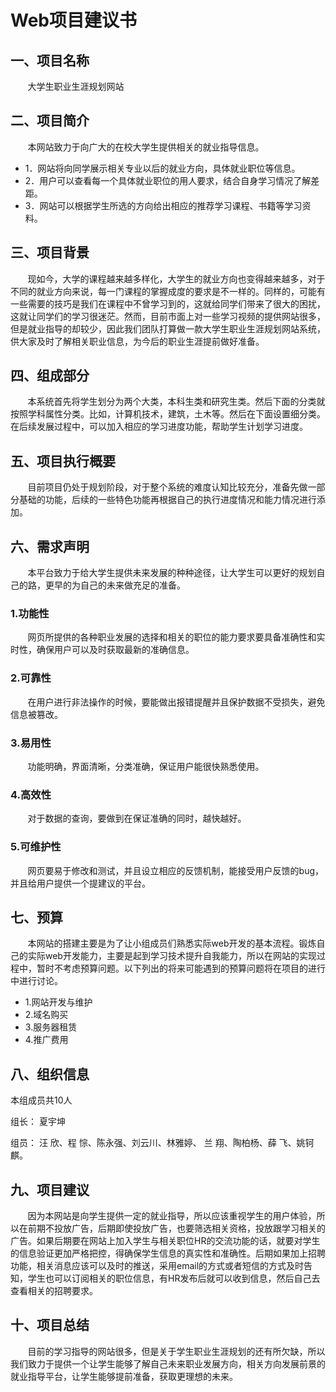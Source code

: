 # Web项目建议书
## 一、项目名称
&#160; &#160; &#160; &#160;大学生职业生涯规划网站

## 二、项目简介
&#160; &#160; &#160; &#160;本网站致力于向广大的在校大学生提供相关的就业指导信息。
- 1．网站将向同学展示相关专业以后的就业方向，具体就业职位等信息。
- 2．用户可以查看每一个具体就业职位的用人要求，结合自身学习情况了解差距。
- 3．网站可以根据学生所选的方向给出相应的推荐学习课程、书籍等学习资料。

## 三、项目背景
&#160; &#160; &#160; &#160;现如今，大学的课程越来越多样化，大学生的就业方向也变得越来越多，对于不同的就业方向来说，每一门课程的掌握成度的要求是不一样的。同样的，可能有一些需要的技巧是我们在课程中不曾学习到的，这就给同学们带来了很大的困扰，这就让同学们的学习很迷茫。然而，目前市面上对一些学习视频的提供网站很多，但是就业指导的却较少，因此我们团队打算做一款大学生职业生涯规划网站系统，供大家及时了解相关职业信息，为今后的职业生涯提前做好准备。

## 四、组成部分
&#160; &#160; &#160; &#160;本系统首先将学生划分为两个大类，本科生类和研究生类。然后下面的分类就按照学科属性分类。比如，计算机技术，建筑，土木等。然后在下面设置细分类。在后续发展过程中，可以加入相应的学习进度功能，帮助学生计划学习进度。

## 五、项目执行概要
&#160; &#160; &#160; &#160;目前项目仍处于规划阶段，对于整个系统的难度认知比较充分，准备先做一部分基础的功能，后续的一些特色功能再根据自己的执行进度情况和能力情况进行添加。

## 六、需求声明
&#160; &#160; &#160; &#160;本平台致力于给大学生提供未来发展的种种途径，让大学生可以更好的规划自己的路，更早的为自己的未来做充足的准备。
### 1.功能性
&#160; &#160; &#160; &#160;网页所提供的各种职业发展的选择和相关的职位的能力要求要具备准确性和实时性，确保用户可以及时获取最新的准确信息。

### 2.可靠性
&#160; &#160; &#160; &#160;在用户进行非法操作的时候，要能做出报错提醒并且保护数据不受损失，避免信息被篡改。

### 3.易用性
&#160; &#160; &#160; &#160;功能明确，界面清晰，分类准确，保证用户能很快熟悉使用。

### 4.高效性
&#160; &#160; &#160; &#160;对于数据的查询，要做到在保证准确的同时，越快越好。

### 5.可维护性
&#160; &#160; &#160; &#160;网页要易于修改和测试，并且设立相应的反馈机制，能接受用户反馈的bug，并且给用户提供一个提建议的平台。

## 七、预算
&#160; &#160; &#160; &#160;本网站的搭建主要是为了让小组成员们熟悉实际web开发的基本流程。锻炼自己的实际web开发能力，主要是起到学习技术提升自我能力，所以在网站的实现过程中，暂时不考虑预算问题。以下列出的将来可能遇到的预算问题将在项目的进行中进行讨论。
- 1.网站开发与维护
- 2.域名购买
- 3.服务器租赁
- 4.推广费用

## 八、组织信息
本组成员共10人

组长：	夏宇坤

组员：	汪 欣、程 悰、陈永强、刘云川、林雅婷、
兰 翔、陶柏杨、薛 飞、姚钶麒。

## 九、项目建议
&#160; &#160; &#160; &#160;因为本网站是向学生提供一定的就业指导，所以应该重视学生的用户体验，所以在前期不投放广告，后期即使投放广告，也要筛选相关资格，投放跟学习相关的广告。如果后期要在网站上加入学生与相关职位HR的交流功能的话，就要对学生的信息验证更加严格把控，得确保学生信息的真实性和准确性。后期如果加上招聘功能，相关消息应该可以及时的推送，采用email的方式或者短信的方式及时告知，学生也可以订阅相关的职位信息，有HR发布后就可以收到信息，然后自己去查看相关的招聘要求。

## 十、项目总结
&#160; &#160; &#160; &#160;目前的学习指导的网站很多，但是关于学生职业生涯规划的还有所欠缺，所以我们致力于提供一个让学生能够了解自己未来职业发展方向，相关方向发展前景的就业指导平台，让学生能够提前准备，获取更理想的未来。
